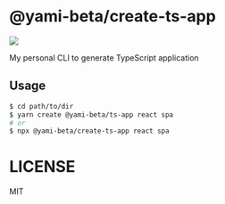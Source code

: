# @yami-beta/create-ts-app

![](https://github.com/yami-beta/create-ts-app/workflows/ci/badge.svg)

My personal CLI to generate TypeScript application

## Usage

```bash
$ cd path/to/dir
$ yarn create @yami-beta/ts-app react spa
# or
$ npx @yami-beta/create-ts-app react spa
```

# LICENSE

MIT
